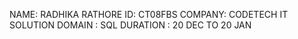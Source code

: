 NAME: RADHIKA RATHORE
ID: CT08FBS
COMPANY: CODETECH IT SOLUTION
DOMAIN : SQL 
DURATION : 20 DEC TO 20 JAN

